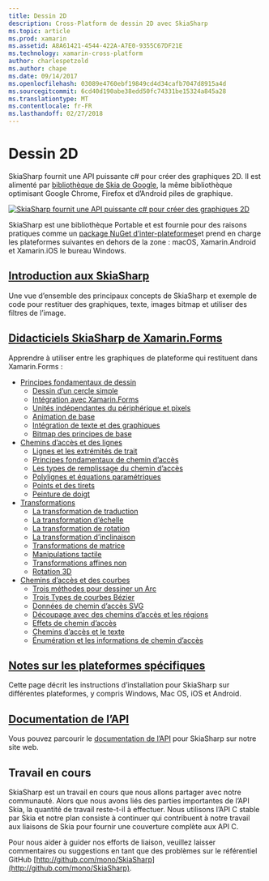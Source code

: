 ```yaml
---
title: Dessin 2D
description: Cross-Platform de dessin 2D avec SkiaSharp
ms.topic: article
ms.prod: xamarin
ms.assetid: A8A61421-4544-422A-A7E0-9355C67DF21E
ms.technology: xamarin-cross-platform
author: charlespetzold
ms.author: chape
ms.date: 09/14/2017
ms.openlocfilehash: 03089e4760ebf19849cd4d34cafb7047d8915a4d
ms.sourcegitcommit: 6cd40d190abe38edd50fc74331be15324a845a28
ms.translationtype: MT
ms.contentlocale: fr-FR
ms.lasthandoff: 02/27/2018
---
```

# <a name="2d-drawing"></a>Dessin 2D

SkiaSharp fournit une API puissante c# pour créer des graphiques 2D. Il est alimenté par [bibliothèque de Skia de Google](http://skia.org), la même bibliothèque optimisant Google Chrome, Firefox et d’Android piles de graphique.

[ ![](images/ide-sml.png "SkiaSharp fournit une API puissante c# pour créer des graphiques 2D")](images/ide.png)

SkiaSharp est une bibliothèque Portable et est fournie pour des raisons pratiques comme un [package NuGet d’inter-plateformes](https://www.nuget.org/packages/SkiaSharp)et prend en charge les plateformes suivantes en dehors de la zone : macOS, Xamarin.Android et Xamarin.iOS le bureau Windows.

## <a name="introduction-to-skiasharpgraphics-gamesskiasharpintroductionmd"></a>[Introduction aux SkiaSharp](~/graphics-games/skiasharp/introduction.md)

Une vue d’ensemble des principaux concepts de SkiaSharp et exemple de code pour restituer des graphiques, texte, images bitmap et utiliser des filtres de l’image.

## <a name="skiasharp-tutorials-for-xamarinformsxamarin-formsuser-interfacegraphicsskiasharpindexmd"></a>[Didacticiels SkiaSharp de Xamarin.Forms](~/xamarin-forms/user-interface/graphics/skiasharp/index.md)

Apprendre à utiliser entre les graphiques de plateforme qui restituent dans Xamarin.Forms :

- [Principes fondamentaux de dessin](~/xamarin-forms/user-interface/graphics/skiasharp/basics/index.md)
  * [Dessin d’un cercle simple](~/xamarin-forms/user-interface/graphics/skiasharp/basics/circle.md)
  * [Intégration avec Xamarin.Forms](~/xamarin-forms/user-interface/graphics/skiasharp/basics/integration.md)
  * [Unités indépendantes du périphérique et pixels](~/xamarin-forms/user-interface/graphics/skiasharp/basics/pixels.md)
  * [Animation de base](~/xamarin-forms/user-interface/graphics/skiasharp/basics/animation.md)
  * [Intégration de texte et des graphiques](~/xamarin-forms/user-interface/graphics/skiasharp/basics/text.md)
  * [Bitmap des principes de base](~/xamarin-forms/user-interface/graphics/skiasharp/basics/bitmaps.md)
- [Chemins d’accès et des lignes](~/xamarin-forms/user-interface/graphics/skiasharp/paths/index.md)
  * [Lignes et les extrémités de trait](~/xamarin-forms/user-interface/graphics/skiasharp/paths/lines.md)
  * [Principes fondamentaux de chemin d’accès](~/xamarin-forms/user-interface/graphics/skiasharp/paths/paths.md)
  * [Les types de remplissage du chemin d’accès](~/xamarin-forms/user-interface/graphics/skiasharp/paths/fill-types.md)
  * [Polylignes et équations paramétriques](~/xamarin-forms/user-interface/graphics/skiasharp/paths/polylines.md)
  * [Points et des tirets](~/xamarin-forms/user-interface/graphics/skiasharp/paths/dots.md)
  * [Peinture de doigt](~/xamarin-forms/user-interface/graphics/skiasharp/paths/finger-paint.md)
- [Transformations](~/xamarin-forms/user-interface/graphics/skiasharp/transforms/index.md)
  * [La transformation de traduction](~/xamarin-forms/user-interface/graphics/skiasharp/transforms/translate.md)
  * [La transformation d’échelle](~/xamarin-forms/user-interface/graphics/skiasharp/transforms/scale.md)
  * [La transformation de rotation](~/xamarin-forms/user-interface/graphics/skiasharp/transforms/rotate.md)
  * [La transformation d’inclinaison](~/xamarin-forms/user-interface/graphics/skiasharp/transforms/skew.md)
  * [Transformations de matrice](~/xamarin-forms/user-interface/graphics/skiasharp/transforms/matrix.md)
  * [Manipulations tactile](~/xamarin-forms/user-interface/graphics/skiasharp/transforms/touch.md)
  * [Transformations affines non](~/xamarin-forms/user-interface/graphics/skiasharp/transforms/non-affine.md)
  * [Rotation 3D](~/xamarin-forms/user-interface/graphics/skiasharp/transforms/3d-rotation.md)
- [Chemins d’accès et des courbes](~/xamarin-forms/user-interface/graphics/skiasharp/curves/index.md)
  * [Trois méthodes pour dessiner un Arc](~/xamarin-forms/user-interface/graphics/skiasharp/curves/arcs.md)
  * [Trois Types de courbes Bézier](~/xamarin-forms/user-interface/graphics/skiasharp/curves/beziers.md)
  * [Données de chemin d’accès SVG](~/xamarin-forms/user-interface/graphics/skiasharp/curves/path-data.md)
  * [Découpage avec des chemins d’accès et les régions](~/xamarin-forms/user-interface/graphics/skiasharp/curves/clipping.md)
  * [Effets de chemin d’accès](~/xamarin-forms/user-interface/graphics/skiasharp/curves/effects.md)
  * [Chemins d’accès et le texte](~/xamarin-forms/user-interface/graphics/skiasharp/curves/text-paths.md)
  * [Énumération et les informations de chemin d’accès](~/xamarin-forms/user-interface/graphics/skiasharp/curves/information.md)

## <a name="platform-specific-notesgraphics-gamesskiasharpplatformmd"></a>[Notes sur les plateformes spécifiques](~/graphics-games/skiasharp/platform.md)

Cette page décrit les instructions d’installation pour SkiaSharp sur différentes plateformes, y compris Windows, Mac OS, iOS et Android.

## <a name="api-documentationhttpsdeveloperxamarincomapinamespaceskiasharp"></a>[Documentation de l’API](https://developer.xamarin.com/api/namespace/SkiaSharp/)

Vous pouvez parcourir le [documentation de l’API](https://developer.xamarin.com/api/namespace/SkiaSharp/) pour SkiaSharp sur notre site web.

## <a name="work-in-progress"></a>Travail en cours

SkiaSharp est un travail en cours que nous allons partager avec notre communauté. Alors que nous avons liés des parties importantes de l’API Skia, la quantité de travail reste-t-il à effectuer. Nous utilisons l’API C stable par Skia et notre plan consiste à continuer qui contribuent à notre travail aux liaisons de Skia pour fournir une couverture complète aux API C.

Pour nous aider à guider nos efforts de liaison, veuillez laisser commentaires ou suggestions en tant que des problèmes sur le référentiel GitHub [http://github.com/mono/SkiaSharp](http://github.com/mono/SkiaSharp).
